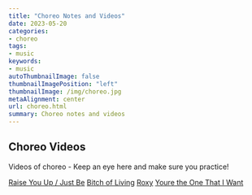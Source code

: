 ```yaml
---
title: "Choreo Notes and Videos"
date: 2023-05-20
categories:
- choreo
tags:
- music
keywords:
- music
autoThumbnailImage: false
thumbnailImagePosition: "left"
thumbnailImage: /img/choreo.jpg
metaAlignment: center
url: choreo.html
summary: Choreo notes and videos
---
```


## Choreo Videos

Videos of choreo - Keep an eye here and make sure you practice!

[Raise You Up / Just Be](../video/raiseYouUpChoreo.MOV)
[Bitch of Living](../video/BitchOfLiving_Choreo.MOV)
[Roxy](../video/Roxy_Choreo.MOV)
[Youre the One That I Want](../video/YoureTheOneThatIWant_Choreo.MOV)

